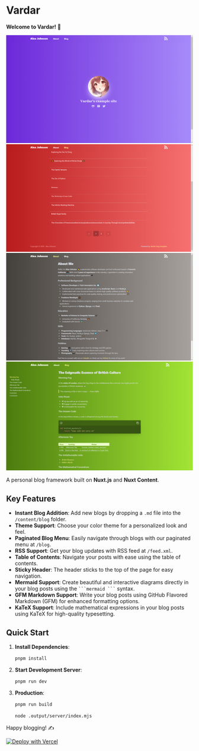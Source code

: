 # Vardar

**Welcome to Vardar!** 🚀

![screenshot of Vardar 1](./screenshots/screenshot1.png)
![screenshot of Vardar 2](./screenshots/screenshot2.png)
![screenshot of Vardar 3](./screenshots/screenshot3.png)
![screenshot of Vardar 4](./screenshots/screenshot4.png)

A personal blog framework built on **Nuxt.js** and **Nuxt Content**.

## Key Features

- **Instant Blog Addition**: Add new blogs by dropping a `.md` file into the `/content/blog` folder.
- **Theme Support**: Choose your color theme for a personalized look and feel.
- **Paginated Blog Menu**: Easily navigate through blogs with our paginated menu at `/blog`.
- **RSS Support**: Get your blog updates with RSS feed at `/feed.xml`.
- **Table of Contents**: Navigate your posts with ease using the table of contents.
- **Sticky Header**: The header sticks to the top of the page for easy navigation.
- **Mermaid Support**: Create beautiful and interactive diagrams directly in your blog posts using the ` ```mermaid ``` ` syntax.
- **GFM Markdown Support**: Write your blog posts using GitHub Flavored Markdown (GFM) for enhanced formatting options.
- **KaTeX Support**: Include mathematical expressions in your blog posts using KaTeX for high-quality typesetting.

## Quick Start

1. **Install Dependencies**:

   ```bash
   pnpm install
   ```

2. **Start Development Server**:

   ```bash
   pnpm run dev
   ```

3. **Production**:

   ```bash
   pnpm run build
   ```

   ```bash
   node .output/server/index.mjs
   ```

Happy blogging! ✍️

[![Deploy with Vercel](https://vercel.com/button)](https://vercel.com/new/clone?repository-url=https%3A%2F%2Fgithub.com%2Fhanyujie2002%2FVardar)
